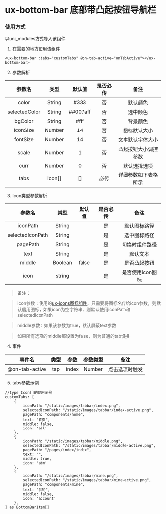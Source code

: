# ux-bottom-bar 底部带凸起按钮导航栏

### 使用方式

以uni_modules方式导入该组件  

1. 在需要的地方使用该组件  

```vue
<ux-bottom-bar :tabs="customTabs" @on-tab-active="onTabActive"></ux-bottom-bar>
```

2. 参数解析  

| 参数名    | 类型    | 默认值    | 是否必传    | 备注 |
| :---:    | :---:   | :---:     | :---:      |:---:      |
| color | String | #333 | 否 | 默认颜色 |
| selectedColor | String | ##007aff | 否 | 选中颜色 |
| bgColor | String | #fff | 否 | 背景颜色 |
| iconSize | Number | 14 | 否 | 图标默认大小 |
| fontSize | Number | 14 | 否 | 文本默认字体大小 |
| scale | Number | 1 | 否 | 凸起按钮大小调控参数 |
| curr | Number | 0 | 否 | 默认选择选项 |
| tabs | Icon[] | [] | 必传 | 详细参数如下表格所示 |

3. Icon类型参数解析  

| 参数名    | 类型    | 默认值    | 是否必传    | 备注 |
| :---:    | :---:   | :---:     | :---:      |:---:      |
| iconPath | String |  | 是 | 默认图标路径 |
| selectedIconPath | String |  | 是 | 选中图标路径 |
| pagePath | String |  | 是 | 切换时组件路径 |
| text | String |  | 是 | 默认文本 |
| middle | Boolean | false | 是 | 是否凸起按钮 |
| icon | string |  | 是 | 是否使用icon图标 |

> 备注：   

> icon参数：使用的[ux-icons图标组件](https://ext.dcloud.net.cn/plugin?id=15699)，只需要将图标名传给icon参数，则默认启用图标，如果icon为空字符串，则默认使用iconPath和selectedIconPath  

> middle参数：如果该参数为true，默认屏蔽text参数  

> 如果所有选项的middle都设置为false，则为普通的tab切换  

4. 事件  

| 事件名    | 类型    | 参数    | 参数类型    | 备注 |
| :---:    | :---:   | :---:     | :---:      |:---:      |
| @on-tab-active | tap | index | Number | 点击选项时触发 |

5. tabs参数示例  

```
//type Icon[]的使用示例
customTabs: [
	{
		iconPath: "/static/images/tabbar/index.png",
		selectedIconPath: "/static/images/tabbar/index-active.png",
		pagePath: "components/home",
		text: "首页",
		middle: false,
		icon: 'all'
	},
	{
		iconPath: "/static/images/tabbar/middle.png",
		selectedIconPath: "/static/images/tabbar/middle-active.png",
		pagePath: "/pages/index/index",
		text: "",
		middle: true,
		icon: 'atm'
	},
	{
		iconPath: "/static/images/tabbar/mine.png",
		selectedIconPath: "/static/images/tabbar/mine-active.png",
		pagePath: "components/mine",
		text: "我的",
		middle: false,
		icon: 'account'
	},
] as BottomBarItem[]
```